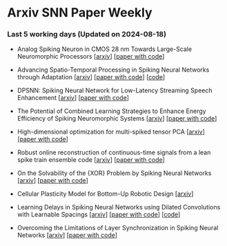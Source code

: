 # Arxiv SNN Paper Weekly


 ### **Last 5 working days (Updated on 2024-08-18)** 


- Analog Spiking Neuron in CMOS 28 nm Towards Large-Scale Neuromorphic Processors [[arxiv](https://arxiv.org/abs/2408.07734)] [[paper with code](https://paperswithcode.com/paper/analog-spiking-neuron-in-cmos-28-nm-towards)]

- Advancing Spatio-Temporal Processing in Spiking Neural Networks through Adaptation [[arxiv](https://arxiv.org/abs/2408.07517)] [[paper with code](https://paperswithcode.com/paper/advancing-spatio-temporal-processing-in)] [[code](https://github.com/IGITUGraz/SE-adlif)]

- DPSNN: Spiking Neural Network for Low-Latency Streaming Speech Enhancement [[arxiv](https://arxiv.org/abs/2408.07388)] [[paper with code](https://paperswithcode.com/paper/dpsnn-spiking-neural-network-for-low-latency)]

- The Potential of Combined Learning Strategies to Enhance Energy Efficiency of Spiking Neuromorphic Systems [[arxiv](https://arxiv.org/abs/2408.07150)] [[paper with code](https://paperswithcode.com/paper/the-potential-of-combined-learning-strategies)]

- High-dimensional optimization for multi-spiked tensor PCA [[arxiv](https://arxiv.org/abs/2408.06401)] [[paper with code](https://paperswithcode.com/paper/high-dimensional-optimization-for-multi)]

- Robust online reconstruction of continuous-time signals from a lean spike train ensemble code [[arxiv](https://arxiv.org/abs/2408.05950)] [[paper with code](https://paperswithcode.com/paper/robust-online-reconstruction-of-continuous)]

- On the Solvability of the {XOR} Problem by Spiking Neural Networks [[arxiv](https://arxiv.org/abs/2408.05845)] [[paper with code](https://paperswithcode.com/paper/on-the-solvability-of-the-xor-problem-by)]

- Cellular Plasticity Model for Bottom-Up Robotic Design [[arxiv](https://arxiv.org/abs/2408.05604)]

- Learning Delays in Spiking Neural Networks using Dilated Convolutions with Learnable Spacings [[arxiv](https://arxiv.org/abs/2306.17670)] [[paper with code](https://paperswithcode.com/paper/learning-delays-in-spiking-neural-networks)] [[code](https://github.com/thvnvtos/snn-delays)]

- Overcoming the Limitations of Layer Synchronization in Spiking Neural Networks [[arxiv](https://arxiv.org/abs/2408.05098)] [[paper with code](https://paperswithcode.com/paper/overcoming-the-limitations-of-layer)]

